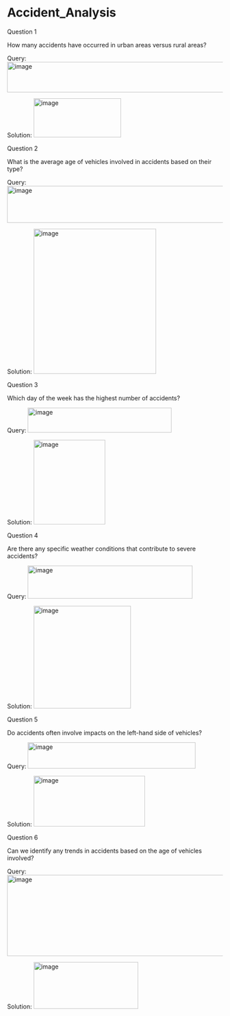 # Accident_Analysis
Question 1

How many accidents have occurred in urban areas versus rural areas?

Query:
<img width="549" height="71" alt="image" src="https://github.com/user-attachments/assets/3f71e7e4-7d73-4db1-809d-a942d7dd1ff8" />

Solution:
<img width="204" height="91" alt="image" src="https://github.com/user-attachments/assets/125799e5-c456-4940-b37f-b734f647b030" />

Question 2

What is the average age of vehicles involved in accidents based on their type?

Query:
<img width="596" height="86" alt="image" src="https://github.com/user-attachments/assets/a8a507d1-d21e-40cf-8abe-c48a4e294a45" />

Solution:
<img width="286" height="338" alt="image" src="https://github.com/user-attachments/assets/910f786d-c3a2-4dc0-ad60-3486293c924f" />

Question 3

Which day of the week has the highest number of accidents?

Query:
<img width="336" height="58" alt="image" src="https://github.com/user-attachments/assets/2ee8c270-7913-42e1-a077-766e475b28c6" />

Solution:
<img width="167" height="197" alt="image" src="https://github.com/user-attachments/assets/40fe4ba8-5bea-4f99-a58a-7385eab0e55d" />

Question 4

Are there any specific weather conditions that contribute to severe accidents?

Query:
<img width="385" height="77" alt="image" src="https://github.com/user-attachments/assets/914f46bd-ba17-4096-8e91-4b85599c8377" />

Solution:
<img width="227" height="239" alt="image" src="https://github.com/user-attachments/assets/d0e3b681-ac49-49aa-9b72-74f3d635e653" />

Question 5

Do accidents often involve impacts on the left-hand side of vehicles?

Query:
<img width="392" height="61" alt="image" src="https://github.com/user-attachments/assets/61defdd2-0d04-4e98-be01-6c9b08c144ef" />

Solution:
<img width="260" height="118" alt="image" src="https://github.com/user-attachments/assets/6908da3b-d7a4-4f0f-a141-29c8f4ac680a" />

Question 6

Can we identify any trends in accidents based on the age of vehicles involved?

Query:
<img width="542" height="189" alt="image" src="https://github.com/user-attachments/assets/d8756e88-6f85-4af1-b723-551be6de549b" />

Solution:
<img width="244" height="109" alt="image" src="https://github.com/user-attachments/assets/d4f6a1a1-59e4-4d74-8ebc-bb33633ce439" />

